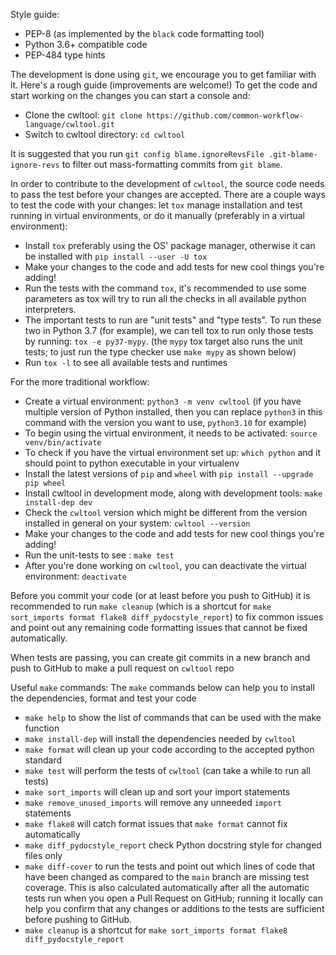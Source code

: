 Style guide:
- PEP-8 (as implemented by the `black` code formatting tool)
- Python 3.6+ compatible code
- PEP-484 type hints

The development is done using `git`, we encourage you to get familiar with it.
Here's a rough guide (improvements are welcome!) 
To get the code and start working on the changes you can start a console and:
- Clone the cwltool: `git clone https://github.com/common-workflow-language/cwltool.git`
- Switch to cwltool directory: `cd cwltool`

It is suggested that you run `git config blame.ignoreRevsFile .git-blame-ignore-revs`
to filter out mass-formatting commits from `git blame`.

In order to contribute to the development of `cwltool`, the source code needs to
pass the test before your changes are accepted. There are a couple ways to test
the code with your changes: let `tox` manage installation and test running in
virtual environments, or do it manually (preferably in a virtual environment):
- Install `tox` preferably using the OS' package manager, otherwise it can be
  installed with `pip install --user -U tox`
- Make your changes to the code and add tests for new cool things you're adding!
- Run the tests with the command `tox`, it's recommended to use some parameters
  as tox will try to run all the checks in all available python interpreters.
- The important tests to run are "unit tests" and "type tests". 
  To run these two in Python 3.7 (for example), we can tell tox to run only those
  tests by running: `tox -e py37-mypy`. (the `mypy` tox target also runs the
  unit tests; to just run the type checker use `make mypy` as shown below)
- Run `tox -l` to see all available tests and runtimes

For the more traditional workflow:
- Create a virtual environment: `python3 -m venv cwltool`
  (if you have multiple version of Python installed, then you can replace `python3`
  in this command with the version you want to use, `python3.10` for example)
- To begin using the virtual environment, it needs to be activated: `source venv/bin/activate`
- To check if you have the virtual environment set up: `which python`
  and it should point to python executable in your virtualenv
- Install the latest versions of `pip` and `wheel` with `pip install --upgrade pip wheel`
- Install cwltool in development mode, along with development tools:
  `make install-dep dev`
- Check the `cwltool` version which might be different from the version installed in
  general on your system: `cwltool --version`
- Make your changes to the code and add tests for new cool things you're adding!
- Run the unit-tests to see : `make test`
- After you're done working on `cwltool`, you can deactivate the virtual
  environment: `deactivate`

Before you commit your code (or at least before you push to GitHub) it is
recommended to run `make cleanup`
(which is a shortcut for `make sort_imports format flake8 diff_pydocstyle_report`)
to fix common issues and point out any remaining code formatting issues
that cannot be fixed automatically.

When tests are passing, you can create git commits in a new branch and push to
GitHub to make a pull request on `cwltool` repo

Useful `make` commands:
The `make` commands below can help you to install the dependencies, format and test your code

- `make help` to show the list of commands that can be used with the make function
- `make install-dep` will install the dependencies needed by `cwltool`
- `make format` will clean up your code according to the accepted python standard
- `make test` will perform the tests of `cwltool` (can take a while to run all tests)
- `make sort_imports` will clean up and sort your import statements
- `make remove_unused_imports` will remove any unneeded `import` statements
- `make flake8` will catch format issues that `make format` cannot fix automatically
- `make diff_pydocstyle_report` check Python docstring style for changed files only
- `make diff-cover` to run the tests and point out which lines of code that have been
   changed as compared to the `main` branch are missing test coverage. This is also calculated
   automatically after all the automatic tests run when you open a Pull Request on GitHub;
   running it locally can help you confirm that any changes or additions
   to the tests are sufficient before pushing to GitHub.
- `make cleanup` is a shortcut for `make sort_imports format flake8 diff_pydocstyle_report`
